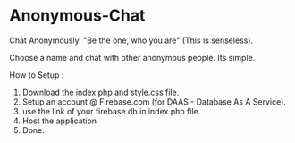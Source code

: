 # Anonymous-Chat
Chat Anonymously. "Be the one, who you are" (This is senseless).

Choose a name and chat with other anonymous people. Its simple.

How to Setup :
1. Download the index.php and style.css file.
2. Setup an account @ Firebase.com (for DAAS - Database As A Service).
3. use the link of your firebase db in index.php file.
4. Host the application
5. Done.
